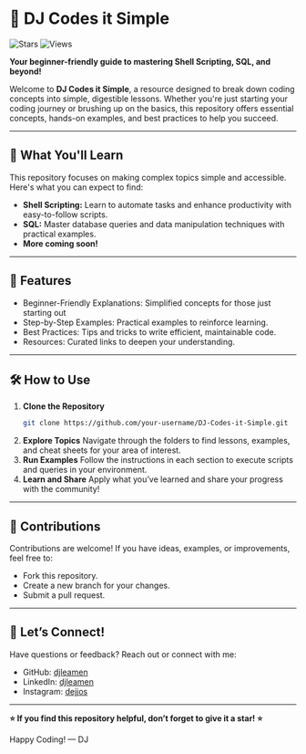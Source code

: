 # 🌟 DJ Codes it Simple

![Stars](https://img.shields.io/github/stars/djleamen/Codes-it-Simple?style=social)
![Views](https://komarev.com/ghpvc/?username=djleamen&label=Repo%20Views&color=blue)

**Your beginner-friendly guide to mastering Shell Scripting, SQL, and beyond!**  

Welcome to **DJ Codes it Simple**, a resource designed to break down coding concepts into simple, digestible lessons. Whether you're just starting your coding journey or brushing up on the basics, this repository offers essential concepts, hands-on examples, and best practices to help you succeed.

---

## 🚀 What You'll Learn
This repository focuses on making complex topics simple and accessible. Here's what you can expect to find:
- **Shell Scripting:** Learn to automate tasks and enhance productivity with easy-to-follow scripts.
- **SQL:** Master database queries and data manipulation techniques with practical examples.
- **More coming soon!** 

---

## 🌟 Features
- Beginner-Friendly Explanations: Simplified concepts for those just starting out
- Step-by-Step Examples: Practical examples to reinforce learning.
- Best Practices: Tips and tricks to write efficient, maintainable code.
- Resources: Curated links to deepen your understanding.

---

## 🛠️ How to Use
1. **Clone the Repository**
    ``` bash
    git clone https://github.com/your-username/DJ-Codes-it-Simple.git
    ```
2. **Explore Topics**
Navigate through the folders to find lessons, examples, and cheat sheets for your area of interest.
3. **Run Examples**
Follow the instructions in each section to execute scripts and queries in your environment.
4. **Learn and Share**
Apply what you’ve learned and share your progress with the community!

---

## 🤝 Contributions

Contributions are welcome! If you have ideas, examples, or improvements, feel free to:
- Fork this repository.
- Create a new branch for your changes.
- Submit a pull request.

---

## 💬 Let’s Connect!

Have questions or feedback? Reach out or connect with me:
- GitHub: [djleamen](https://github.com/djleamen)
- LinkedIn: [djleamen](https://www.linkedin.com/in/djleamen/)
- Instagram: [dejjos](https://www.instagram.com/dejjos/)

---

**⭐ If you find this repository helpful, don’t forget to give it a star! ⭐**

Happy Coding!
— DJ
